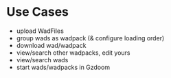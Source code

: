 # Use Cases

* upload WadFiles
* group wads as wadpack (& configure loading order)
* download wad/wadpack
* view/search other wadpacks, edit yours
* view/search wads
* start wads/wadpacks in Gzdoom
